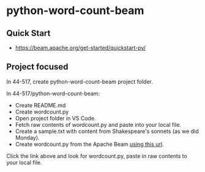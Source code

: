 # python-word-count-beam
## Quick Start

- <https://beam.apache.org/get-started/quickstart-py/>

## Project focused

In 44-517, create python-word-count-beam project folder.

In 44-517/python-word-count-beam:

- Create README.md
- Create wordcount.py
- Open project folder in VS Code.
- Fetch raw contents of wordcount.py and paste into your local file.
- Create a sample.txt with content from Shakespeare's sonnets (as we did Monday).
- Create wordcount.py from the Apache Beam [using this url](https://github.com/apache/beam/tree/master/sdks/python/apache_beam/examples).


Click the link above and look for wordcount.py, paste in raw contents to your local file.
